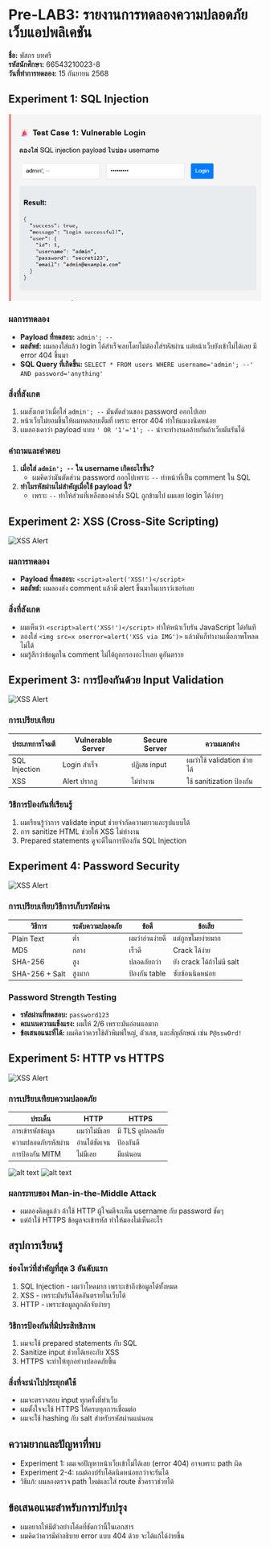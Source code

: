 # Pre-LAB3: รายงานการทดลองความปลอดภัยเว็บแอปพลิเคชัน

**ชื่อ:** พัสกร บทศรี  
**รหัสนักศึกษา:** 66543210023-8  
**วันที่ทำการทดลอง:** 15 กันยายน 2568

## Experiment 1: SQL Injection
![XSS Alert](screenshots/image.png)
### ผลการทดลอง
- **Payload ที่ทดสอบ:** `admin'; --`
- **ผลลัพธ์:** ผมลองใส่แล้ว login ได้สำเร็จเลยโดยไม่ต้องใส่รหัสผ่าน แต่หน้าเว็บยังเข้าไม่ได้เลย มี error 404 ขึ้นมา
- **SQL Query ที่เกิดขึ้น:** `SELECT * FROM users WHERE username='admin'; --' AND password='anything'`

### สิ่งที่สังเกต
1. ผมสังเกตว่าเมื่อใส่ `admin'; --` มันตัดส่วนของ password ออกไปเลย
2. หน้าเว็บไม่ยอมขึ้นให้ผมทดสอบเต็มที่ เพราะ error 404 ทำให้ผมงงนิดหน่อย
3. ผมลองเดาว่า payload แบบ `' OR '1'='1'; --` น่าจะทำงานคล้ายกันถ้าเว็บมันรันได้

### คำถามและคำตอบ
1. **เมื่อใส่ `admin'; --` ใน username เกิดอะไรขึ้น?**
   - ผมคิดว่ามันตัดส่วน password ออกไปเพราะ `--` ทำหน้าที่เป็น comment ใน SQL
2. **ทำไมรหัสผ่านไม่สำคัญเมื่อใช้ payload นี้?**
   - เพราะ `--` ทำให้ส่วนที่เหลือของคำสั่ง SQL ถูกข้ามไป ผมเลย login ได้ง่ายๆ

## Experiment 2: XSS (Cross-Site Scripting)
![XSS Alert](screenshots/image1.png)
### ผลการทดลอง
- **Payload ที่ทดสอบ:** `<script>alert('XSS!')</script>`
- **ผลลัพธ์:** ผมลองส่ง comment แล้วมี alert ขึ้นมาในเบราว์เซอร์เลย 

### สิ่งที่สังเกต
- ผมเห็นว่า `<script>alert('XSS!')</script>` ทำให้หน้าเว็บรัน JavaScript ได้ทันที
- ลองใส่ `<img src=x onerror=alert('XSS via IMG')>` แล้วมันก็ทำงานเมื่อภาพโหลดไม่ได้
- ผมรู้สึกว่าข้อมูลใน comment ไม่ได้ถูกกรองอะไรเลย ดูอันตราย

## Experiment 3: การป้องกันด้วย Input Validation
![XSS Alert](screenshots/image2.png)
### การเปรียบเทียบ
| ประเภทการโจมตี  | Vulnerable Server | Secure Server | ความแตกต่าง         |
|------------------|-------------------|---------------|---------------------|
| SQL Injection    | Login สำเร็จ      | ปฏิเสธ input  | ผมว่าใช้ validation ช่วยได้ |
| XSS              | Alert ปรากฏ       | ไม่ทำงาน      | ใช้ sanitization ป้องกัน |

### วิธีการป้องกันที่เรียนรู้
1. ผมเรียนรู้ว่าการ validate input ช่วยจำกัดความยาวและรูปแบบได้
2. การ sanitize HTML ช่วยให้ XSS ไม่ทำงาน
3. Prepared statements ดูจะดีในการป้องกัน SQL Injection

## Experiment 4: Password Security
![XSS Alert](screenshots/image4.png)
### การเปรียบเทียบวิธีการเก็บรหัสผ่าน
| วิธีการ         | ระดับความปลอดภัย | ข้อดี          | ข้อเสีย         |
|-----------------|------------------|----------------|---------------|
| Plain Text      | ต่ำ             | ผมว่าอ่านง่ายดี | แต่ถูกขโมยง่ายมาก |
| MD5             | กลาง            | เร็วดี         | Crack ได้ง่าย |
| SHA-256         | สูง             | ปลอดภัยกว่า    | ยัง crack ได้ถ้าไม่มี salt |
| SHA-256 + Salt  | สูงมาก          | ป้องกัน table  | ซับซ้อนนิดหน่อย |

### Password Strength Testing
- **รหัสผ่านที่ทดสอบ:** `password123`
- **คะแนนความแข็งแรง:** ผมให้ 2/6 เพราะมันอ่อนแอมาก
- **ข้อเสนอแนะที่ได้:** ผมคิดว่าควรใช้ตัวพิมพ์ใหญ่, ตัวเลข, และสัญลักษณ์ เช่น `P@ssw0rd!`

## Experiment 5: HTTP vs HTTPS
![XSS Alert](screenshots/image5.png)
### การเปรียบเทียบความปลอดภัย
| ประเด็น            | HTTP         | HTTPS        |
|-------------------|--------------|--------------|
| การเข้ารหัสข้อมูล     | ผมว่าไม่มีเลย | มี TLS ดูปลอดภัย |
| ความปลอดภัยรหัสผ่าน  | อ่านได้ชัดเจน | ป้องกันดี    |
| การป้องกัน MITM     | ไม่มีเลย     | มีแน่นอน     |
![alt text](image-6.png)
![alt text](image-7.png)
### ผลกระทบของ Man-in-the-Middle Attack
- ผมลองคิดดูแล้ว ถ้าใช้ HTTP ผู้โจมตีจะเห็น username กับ password ชัดๆ
- แต่ถ้าใช้ HTTPS ข้อมูลจะเข้ารหัส ทำให้มองไม่เห็นอะไร

## สรุปการเรียนรู้

### ช่องโหว่ที่สำคัญที่สุด 3 อันดับแรก
1. SQL Injection - ผมว่าโหดมาก เพราะเข้าถึงข้อมูลได้ทั้งหมด
2. XSS - เพราะมันรันโค้ดอันตรายในเว็บได้
3. HTTP - เพราะข้อมูลถูกดักจับง่ายๆ

### วิธีการป้องกันที่มีประสิทธิภาพ
1. ผมจะใช้ prepared statements กับ SQL
2. Sanitize input ช่วยได้เยอะกับ XSS
3. HTTPS จะทำให้ทุกอย่างปลอดภัยขึ้น

### สิ่งที่จะนำไปประยุกต์ใช้
- ผมจะตรวจสอบ input ทุกครั้งที่ทำเว็บ
- ผมตั้งใจจะใช้ HTTPS ให้ครบทุกการเชื่อมต่อ
- ผมจะใช้ hashing กับ salt สำหรับรหัสผ่านแน่นอน

## ความยากและปัญหาที่พบ
- Experiment 1: ผมเจอปัญหาหน้าเว็บเข้าไม่ได้เลย (error 404) อาจเพราะ path ผิด
- Experiment 2-4: ผมต้องปรับโค้ดนิดหน่อยกว่าจะรันได้
- วิธีแก้: ผมลองตรวจ path ใหม่และใส่ route ชั่วคราวช่วยได้

## ข้อเสนอแนะสำหรับการปรับปรุง
- ผมอยากให้มีตัวอย่างโค้ดที่ชัดกว่านี้ในเอกสาร
- ผมคิดว่าควรมีคำอธิบาย error แบบ 404 ด้วย จะได้แก้ได้ง่ายขึ้น
